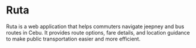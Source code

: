 # Ruta
Ruta is a web application that helps commuters navigate jeepney and bus routes in Cebu. It provides route options, fare details, and location guidance to make public transportation easier and more efficient.
